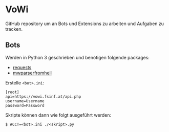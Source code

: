 # VoWi

GitHub repository um an Bots und Extensions zu arbeiten und Aufgaben zu tracken.

## Bots

Werden in Python 3 geschrieben und benötigen folgende packages:

* [requests](http://docs.python-requests.org/)
* [mwparserfromhell](https://github.com/earwig/mwparserfromhell)

Erstelle `<bot>.ini`:

```
[root]
api=https://vowi.fsinf.at/api.php
username=Username
password=Password
```

Skripte können dann wie folgt ausgeführt werden:

	$ ACCT=<bot>.ini ./<skript>.py
